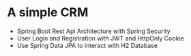 # A simple CRM

- Spring Boot Rest Api Architecture with Spring Security
- User Login and Registration with JWT and HttpOnly Cookie
- Use Spring Data JPA to interact with H2 Database
